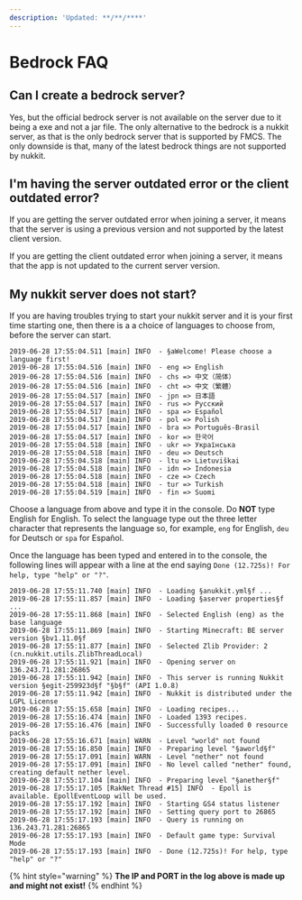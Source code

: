 ```yaml
---
description: 'Updated: **/**/****'
---
```


# Bedrock FAQ

## Can I create a bedrock server?

Yes, but the official bedrock server is not available on the server due to it being a exe and not a jar file. The only alternative to the bedrock is a nukkit server, as that is the only bedrock server that is supported by FMCS. The only downside is that, many of the latest bedrock things are not supported by nukkit.

## I'm having the server outdated error or the client outdated error?

If you are getting the server outdated error when joining a server, it means that the server is using a previous version and not supported by the latest client version.

If you are getting the client outdated error when joining a server, it means that the app is not updated to the current server version.

## My nukkit server does not start?

If you are having troubles trying to start your nukkit server and it is your first time starting one, then there is a a choice of languages to choose from, before the server can start.

```text
2019-06-28 17:55:04.511 [main] INFO  - §aWelcome! Please choose a language first!
2019-06-28 17:55:04.516 [main] INFO  - eng => English
2019-06-28 17:55:04.516 [main] INFO  - chs => 中文（简体）
2019-06-28 17:55:04.516 [main] INFO  - cht => 中文（繁體）
2019-06-28 17:55:04.517 [main] INFO  - jpn => 日本語
2019-06-28 17:55:04.517 [main] INFO  - rus => Pyccĸий
2019-06-28 17:55:04.517 [main] INFO  - spa => Español
2019-06-28 17:55:04.517 [main] INFO  - pol => Polish
2019-06-28 17:55:04.517 [main] INFO  - bra => Português-Brasil
2019-06-28 17:55:04.517 [main] INFO  - kor => 한국어
2019-06-28 17:55:04.518 [main] INFO  - ukr => Українська
2019-06-28 17:55:04.518 [main] INFO  - deu => Deutsch
2019-06-28 17:55:04.518 [main] INFO  - ltu => Lietuviškai
2019-06-28 17:55:04.518 [main] INFO  - idn => Indonesia
2019-06-28 17:55:04.518 [main] INFO  - cze => Czech
2019-06-28 17:55:04.518 [main] INFO  - tur => Turkish
2019-06-28 17:55:04.519 [main] INFO  - fin => Suomi
```

Choose a language from above and type it in the console. Do **NOT** type English for English. To select the language type out the three letter character that represents the language so, for example, `eng` for English, `deu` for Deutsch or `spa` for Español.

Once the language has been typed and entered in to the console, the following lines will appear with a line at the end saying `Done (12.725s)! For help, type "help" or "?"`.

```text
2019-06-28 17:55:11.740 [main] INFO  - Loading §anukkit.yml§f ...
2019-06-28 17:55:11.857 [main] INFO  - Loading §aserver properties§f ...
2019-06-28 17:55:11.868 [main] INFO  - Selected English (eng) as the base language
2019-06-28 17:55:11.869 [main] INFO  - Starting Minecraft: BE server version §bv1.11.0§f
2019-06-28 17:55:11.877 [main] INFO  - Selected Zlib Provider: 2 (cn.nukkit.utils.ZlibThreadLocal)
2019-06-28 17:55:11.921 [main] INFO  - Opening server on 136.243.71.281:26865
2019-06-28 17:55:11.942 [main] INFO  - This server is running Nukkit version §egit-259923d§f "§b§f" (API 1.0.8)
2019-06-28 17:55:11.942 [main] INFO  - Nukkit is distributed under the LGPL License
2019-06-28 17:55:15.658 [main] INFO  - Loading recipes...
2019-06-28 17:55:16.474 [main] INFO  - Loaded 1393 recipes.
2019-06-28 17:55:16.476 [main] INFO  - Successfully loaded 0 resource packs
2019-06-28 17:55:16.671 [main] WARN  - Level "world" not found
2019-06-28 17:55:16.850 [main] INFO  - Preparing level "§aworld§f"
2019-06-28 17:55:17.091 [main] WARN  - Level "nether" not found
2019-06-28 17:55:17.091 [main] INFO  - No level called "nether" found, creating default nether level.
2019-06-28 17:55:17.104 [main] INFO  - Preparing level "§anether§f"
2019-06-28 17:55:17.105 [RakNet Thread #15] INFO  - Epoll is available. EpollEventLoop will be used.
2019-06-28 17:55:17.192 [main] INFO  - Starting GS4 status listener
2019-06-28 17:55:17.192 [main] INFO  - Setting query port to 26865
2019-06-28 17:55:17.193 [main] INFO  - Query is running on 136.243.71.281:26865
2019-06-28 17:55:17.193 [main] INFO  - Default game type: Survival Mode
2019-06-28 17:55:17.193 [main] INFO  - Done (12.725s)! For help, type "help" or "?"
```

{% hint style="warning" %}
**The IP and PORT in the log above is made up and might not exist!**
{% endhint %}


